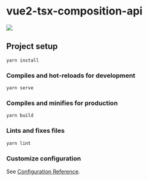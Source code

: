 # vue2-tsx-composition-api

![](https://raw.githubusercontent.com/caoxiemeihao/vue2-tsx-composition-api/master/screenshots/code-page.png)

## Project setup
```
yarn install
```

### Compiles and hot-reloads for development
```
yarn serve
```

### Compiles and minifies for production
```
yarn build
```

### Lints and fixes files
```
yarn lint
```

### Customize configuration
See [Configuration Reference](https://cli.vuejs.org/config/).
